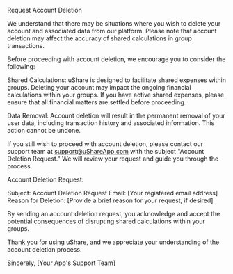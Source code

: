 Request Account Deletion

We understand that there may be situations where you wish to delete your account and associated data from our platform. Please note that account deletion may affect the accuracy of shared calculations in group transactions.

Before proceeding with account deletion, we encourage you to consider the following:

Shared Calculations: uShare is designed to facilitate shared expenses within groups. Deleting your account may impact the ongoing financial calculations within your groups. If you have active shared expenses, please ensure that all financial matters are settled before proceeding.

Data Removal: Account deletion will result in the permanent removal of your user data, including transaction history and associated information. This action cannot be undone.

If you still wish to proceed with account deletion, please contact our support team at support@uShareApp.com with the subject "Account Deletion Request." We will review your request and guide you through the process.

Account Deletion Request:

Subject: Account Deletion Request
Email: [Your registered email address]
Reason for Deletion: [Provide a brief reason for your request, if desired]

By sending an account deletion request, you acknowledge and accept the potential consequences of disrupting shared calculations within your groups.

Thank you for using uShare, and we appreciate your understanding of the account deletion process.

Sincerely,
[Your App's Support Team]
